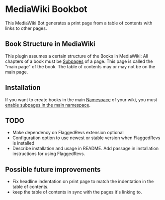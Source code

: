# MediaWiki Bookbot
This MediaWiki Bot generates a print page from a table of contents with links to other pages.

## Book Structure in MediaWiki
This plugin assumes a certain structure of the Books in MediaWiki: All chapters 
of a book must be [Subpages][1] of a page. This page is called the "main page" 
of the book. The table of contents may or may not be on the main page.

## Installation
If you want to create books in the main [Namespace][2] of your wiki, you must 
[enable subpages in the main namespace][3].



## TODO
- Make dependency on FlaggedRevs extension optional
- Configuration option to use newest or stable version when FlaggedRevs is installed
- Describe installation and usage in README. Add passage in installation instructions for using FlaggedRevs.
 

## Possible future improvements
- Fix headline indentation on print page to match the indentation in the table of contents.
- keep the table of contents in sync with the pages it's linking to.

[1]: https://www.mediawiki.org/wiki/Help:Subpages
[2]: https://www.mediawiki.org/wiki/Help:Namespaces
[3]: https://www.mediawiki.org/wiki/Manual:$wgNamespacesWithSubpages#Enabling-for-a-namespace
